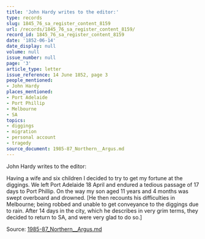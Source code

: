 ```yaml
---
title: 'John Hardy writes to the editor:'
type: records
slug: 1845_76_sa_register_content_8159
url: /records/1845_76_sa_register_content_8159/
record_id: 1845_76_sa_register_content_8159
date: '1852-06-14'
date_display: null
volume: null
issue_number: null
page: '3'
article_type: letter
issue_reference: 14 June 1852, page 3
people_mentioned:
- John Hardy
places_mentioned:
- Port Adelaide
- Port Phillip
- Melbourne
- SA
topics:
- diggings
- migration
- personal account
- tragedy
source_document: 1985-87_Northern__Argus.md
---
```


John Hardy writes to the editor:

Having a wife and six children I decided to try to get my fortune at the diggings.  We left Port Adelaide 18 April and endured a tedious passage of 17 days to Port Phillip.  On the way my son aged 11 years and 4 months was swept overboard and drowned.  [He then recounts his difficulties in Melbourne; being robbed and unable to get conveyance to the diggings due to rain.  After 14 days in the city, which he describes in very grim terms, they decided to return to SA, and were very glad to do so.]

Source: [1985-87_Northern__Argus.md](/downloads/markdown/1985-87_Northern__Argus.md)
